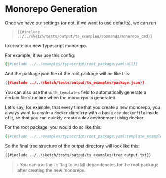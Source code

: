 # Monorepo Generation

Once we have our settings (or not, if we want to use defaults), we can run

>`{{#include ../../sketch/tests/output/ts_examples/commands/monorepo_cmd}}`

to create our new Typescript monorepo.

For example, if we use this config:
```yaml
{{#include ../../examples/typescript/root_package.yaml:all}}
```


And the package.json file of the root package will be like this:

```json
{{#include ../../sketch/tests/output/ts_examples/package.json}}
```

You can also use the `with_templates` field to automatically generate a certain file structure when the monorepo is generated. 

Let's say, for example, that every time that you create a new monorepo, you always want to create a `docker` directory with a basic `dev.dockerfile` inside of it, so that you can quickly create a dev environment using docker. 

For the root package, you would do so like this:

```yaml
{{#include ../../examples/typescript/root_package.yaml:template_example}}
```

So the final tree structure of the output directory will look like this:

```
{{#include ../../sketch/tests/output/ts_examples/tree_output.txt}}
```

>ℹ️ You can use the `-i` flag to install dependencies for the root package after creating the new monorepo.
